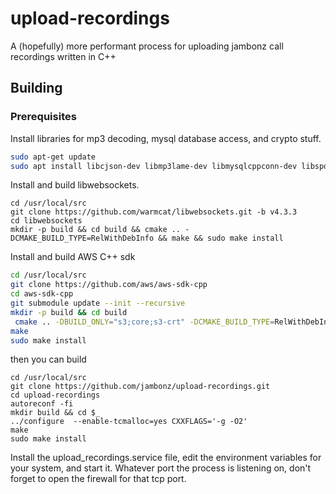 # upload-recordings

A (hopefully) more performant process for uploading jambonz call recordings written in C++

## Building

### Prerequisites

Install libraries for mp3 decoding, mysql database access, and crypto stuff.

```bash
sudo apt-get update
sudo apt install libcjson-dev libmp3lame-dev libmysqlcppconn-dev libspdlog-dev libfmt-dev libssl-dev libgoogle-perftools-dev
```

Install and build libwebsockets.
```
cd /usr/local/src
git clone https://github.com/warmcat/libwebsockets.git -b v4.3.3
cd libwebsockets
mkdir -p build && cd build && cmake .. -DCMAKE_BUILD_TYPE=RelWithDebInfo && make && sudo make install
```

 Install and build AWS C++ sdk
 ```bash
 cd /usr/local/src
 git clone https://github.com/aws/aws-sdk-cpp
 cd aws-sdk-cpp
 git submodule update --init --recursive
 mkdir -p build && cd build
  cmake .. -DBUILD_ONLY="s3;core;s3-crt" -DCMAKE_BUILD_TYPE=RelWithDebInfo -DBUILD_SHARED_LIBS=ON -DCMAKE_CXX_FLAGS="-Wno-unused-parameter -Wno-error=nonnull -Wno-error=deprecated-declarations -Wno-error=uninitialized -Wno-error=maybe-uninitialized -Wno-error=array-bounds"
make
sudo make install
```

then you can build

```
cd /usr/local/src
git clone https://github.com/jambonz/upload-recordings.git
cd upload-recordings
autoreconf -fi
mkdir build && cd $_
../configure  --enable-tcmalloc=yes CXXFLAGS='-g -O2'
make
sudo make install
```

Install the upload_recordings.service file, edit the environment variables for your system, and start it.  Whatever port the process is listening on, don't forget to open the firewall for that tcp port.

